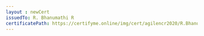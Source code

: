 ```yaml
--- 
layout : newCert 
issuedTo: R. Bhanumathi R 
certificatePath: https://certifyme.online/img/cert/agilencr2020/R.BhanumathiR_65f08.png
--- 
```

